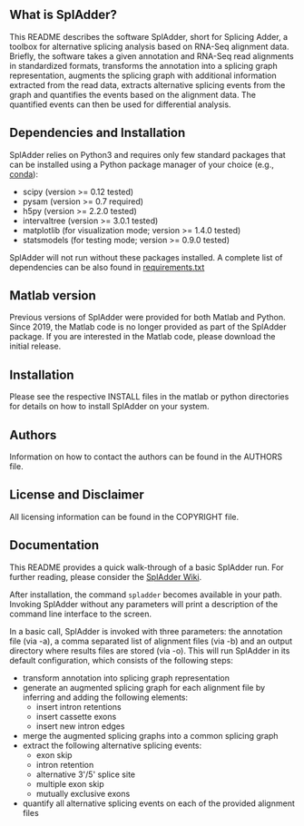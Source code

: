 What is SplAdder?
-----------------

This README describes the software SplAdder, short for Splicing Adder, a toolbox
for alternative splicing analysis based on RNA-Seq alignment data. Briefly, the
software takes a given annotation and RNA-Seq read alignments in standardized
formats, transforms the annotation into a splicing graph representation,
augments the splicing graph with additional information extracted from the read data,
extracts alternative splicing events from the graph and quantifies the events
based on the alignment data. The quantified events can then be used for
differential analysis.

Dependencies and Installation
-----------------------------
SplAdder relies on Python3 and requires only few standard packages that can be
installed using a Python package manager of your choice (e.g.,
[conda](http://conda.pydata.org/)):

* scipy (version >= 0.12 tested)
* pysam (version >= 0.7 required)
* h5py (version >= 2.2.0 tested)
* intervaltree (version >= 3.0.1 tested)
* matplotlib (for visualization mode; version >= 1.4.0 tested)
* statsmodels (for testing mode; version >= 0.9.0 tested)

SplAdder will not run without these packages installed. A complete list of dependencies can be also
found in [requirements.txt](requirements.txt)

Matlab version
--------------
Previous versions of SplAdder were provided for both Matlab and Python. Since 2019, the
Matlab code is no longer provided as part of the SplAdder package. If you are
interested in the Matlab code, please download the initial release. 


Installation
------------

Please see the respective INSTALL files in the matlab or python directories for
details on how to install SplAdder on your system. 

Authors
-------

Information on how to contact the authors can be found in the AUTHORS file.

License and Disclaimer
----------------------

All licensing information can be found in the COPYRIGHT file.

Documentation
-------------

This README provides a quick walk-through of a basic SplAdder run. For further
reading, please consider the [SplAdder Wiki](https://github.com/ratschlab/spladder/wiki).

After installation, the command `spladder` becomes available in your path.
Invoking SplAdder without any parameters will print a description of the
command line interface to the screen.

In a basic call, SplAdder is invoked with three parameters: the annotation file
(via -a), a comma separated list of alignment files (via -b) and an output
directory where results files are stored (via -o). This will run SplAdder in its
default configuration, which consists of the following steps:

* transform annotation into splicing graph representation
* generate an augmented splicing graph for each alignment file by inferring and
  adding the following elements:
    - insert intron retentions
    - insert cassette exons
    - insert new intron edges
* merge the augmented splicing graphs into a common splicing graph
* extract the following alternative splicing events:
    - exon skip
    - intron retention
    - alternative 3'/5' splice site
    - multiple exon skip
    - mutually exclusive exons
* quantify all alternative splicing events on each of the provided alignment
  files
